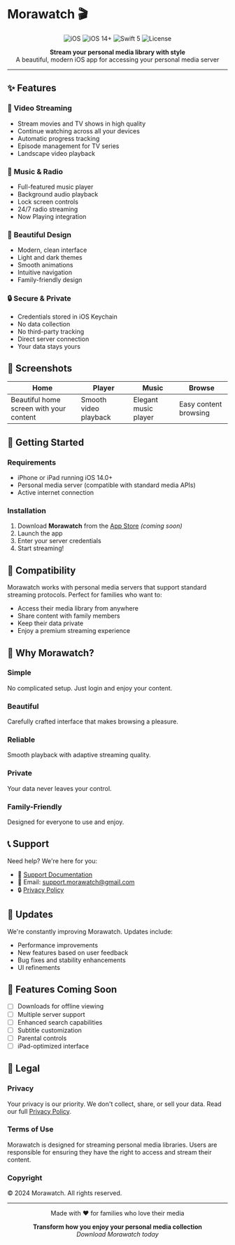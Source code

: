 # Morawatch 🎬

<p align="center">
  <img src="https://img.shields.io/badge/Platform-iOS-lightgrey" alt="iOS">
  <img src="https://img.shields.io/badge/iOS-14.0%2B-blue" alt="iOS 14+">
  <img src="https://img.shields.io/badge/Swift-5.0-orange" alt="Swift 5">
  <img src="https://img.shields.io/badge/License-Proprietary-red" alt="License">
</p>

<p align="center">
  <strong>Stream your personal media library with style</strong><br>
  A beautiful, modern iOS app for accessing your personal media server
</p>

---

## ✨ Features

### 🎥 **Video Streaming**
- Stream movies and TV shows in high quality
- Continue watching across all your devices
- Automatic progress tracking
- Episode management for TV series
- Landscape video playback

### 🎵 **Music & Radio**
- Full-featured music player
- Background audio playback
- Lock screen controls
- 24/7 radio streaming
- Now Playing integration

### 🎨 **Beautiful Design**
- Modern, clean interface
- Light and dark themes
- Smooth animations
- Intuitive navigation
- Family-friendly design

### 🔒 **Secure & Private**
- Credentials stored in iOS Keychain
- No data collection
- No third-party tracking
- Direct server connection
- Your data stays yours

## 📱 Screenshots

| Home | Player | Music | Browse |
|------|--------|-------|--------|
| Beautiful home screen with your content | Smooth video playback | Elegant music player | Easy content browsing |

## 🚀 Getting Started

### Requirements
- iPhone or iPad running iOS 14.0+
- Personal media server (compatible with standard media APIs)
- Active internet connection

### Installation
1. Download **Morawatch** from the [App Store](#) *(coming soon)*
2. Launch the app
3. Enter your server credentials
4. Start streaming!

## 🤝 Compatibility

Morawatch works with personal media servers that support standard streaming protocols. Perfect for families who want to:
- Access their media library from anywhere
- Share content with family members
- Keep their data private
- Enjoy a premium streaming experience

## 🎯 Why Morawatch?

### Simple
No complicated setup. Just login and enjoy your content.

### Beautiful  
Carefully crafted interface that makes browsing a pleasure.

### Reliable
Smooth playback with adaptive streaming quality.

### Private
Your data never leaves your control.

### Family-Friendly
Designed for everyone to use and enjoy.

## 📞 Support

Need help? We're here for you:

- 📖 [Support Documentation](https://github.com/Ca3de/morawatch-support)
- 📧 Email: support.morawatch@gmail.com
- 🔒 [Privacy Policy](https://github.com/Ca3de/morawatch-support/blob/main/privacy.html)

## 🔄 Updates

We're constantly improving Morawatch. Updates include:
- Performance improvements
- New features based on user feedback
- Bug fixes and stability enhancements
- UI refinements

## 🌟 Features Coming Soon

- [ ] Downloads for offline viewing
- [ ] Multiple server support
- [ ] Enhanced search capabilities
- [ ] Subtitle customization
- [ ] Parental controls
- [ ] iPad-optimized interface

## 📄 Legal

### Privacy
Your privacy is our priority. We don't collect, share, or sell your data. Read our full [Privacy Policy](https://github.com/Ca3de/morawatch-support/blob/main/privacy.html).

### Terms of Use
Morawatch is designed for streaming personal media libraries. Users are responsible for ensuring they have the right to access and stream their content.

### Copyright
© 2024 Morawatch. All rights reserved.

---

<p align="center">
  Made with ❤️ for families who love their media
</p>

<p align="center">
  <strong>Transform how you enjoy your personal media collection</strong><br>
  <em>Download Morawatch today</em>
</p>
